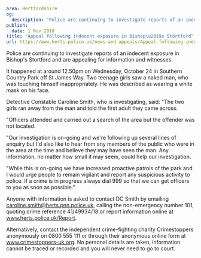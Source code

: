 ```yaml
area: Hertfordshire
og:
  description: "Police are continuing to investigate reports of an indecent exposure in Bishop\u2019s Stortford and are appealing for information and witnesses."
publish:
  date: 1 Nov 2018
title: "Appeal following indecent exposure in Bishop\u2019s Stortford"
url: https://www.herts.police.uk/news-and-appeals/Appeal-following-indecent-exposure-in-Bishops-Stortford-2011
```

Police are continuing to investigate reports of an indecent exposure in Bishop's Stortford and are appealing for information and witnesses.

It happened at around 12.50pm on Wednesday, October 24 in Southern Country Park off St James Way. Two teenage girls saw a naked man, who was touching himself inappropriately. He was described as wearing a white mask on his face.

Detective Constable Caroline Smith, who is investigating, said: "The two girls ran away from the man and told the first adult they came across.

"Officers attended and carried out a search of the area but the offender was not located.

"Our investigation is on-going and we're following up several lines of enquiry but I'd also like to hear from any members of the public who were in the area at the time and believe they may have seen the man. Any information, no matter how small it may seem, could help our investigation.

"While this is on-going we have increased proactive patrols of the park and I would urge people to remain vigilant and report any suspicious activity to police. If a crime is in progress always dial 999 so that we can get officers to you as soon as possible."

Anyone with information is asked to contact DC Smith by emailing caroline.smith@herts.pnn.police.uk, calling the non-emergency number 101, quoting crime reference 41/49934/18 or report information online at www.herts.police.uk/Report.

Alternatively, contact the independent crime-fighting charity Crimestoppers anonymously on 0800 555 111 or through their anonymous online form at www.crimestoppers-uk.org. No personal details are taken, information cannot be traced or recorded and you will never need to go to court.

